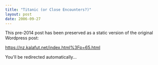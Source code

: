 ```yaml
---
title: "Titanic (or Close Encounters?)"
layout: post
date: 2006-09-27
---
```


This pre-2014 post has been preserved as a static version of the original Wordpress post:

https://nz.kalafut.net/index.html%3Fp=65.html

You'll be redirected automatically...

<head>
  <meta http-equiv="refresh" content="5;url=https://nz.kalafut.net/index.html%3Fp=65.html">
</head>

